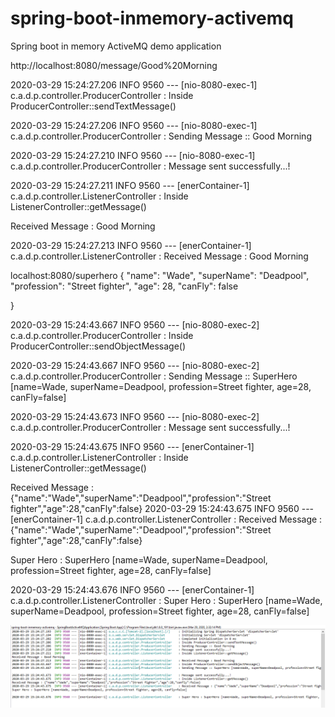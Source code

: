 # spring-boot-inmemory-activemq
Spring boot in memory ActiveMQ demo application


http://localhost:8080/message/Good%20Morning


2020-03-29 15:24:27.206  INFO 9560 --- [nio-8080-exec-1] c.a.d.p.controller.ProducerController    : Inside ProducerController::sendTextMessage() 

2020-03-29 15:24:27.206  INFO 9560 --- [nio-8080-exec-1] c.a.d.p.controller.ProducerController    : Sending Message :: Good Morning 

2020-03-29 15:24:27.210  INFO 9560 --- [nio-8080-exec-1] c.a.d.p.controller.ProducerController    : Message sent successfully...!

2020-03-29 15:24:27.211  INFO 9560 --- [enerContainer-1] c.a.d.p.controller.ListenerController    : Inside ListenerController::getMessage() 

Received Message : Good Morning

2020-03-29 15:24:27.213  INFO 9560 --- [enerContainer-1] c.a.d.p.controller.ListenerController    : Received Message : Good Morning


localhost:8080/superhero
 {
            "name": "Wade",
            "superName": "Deadpool",
            "profession": "Street fighter",
            "age": 28,
            "canFly": false
 	
 }
 
 
2020-03-29 15:24:43.667  INFO 9560 --- [nio-8080-exec-2] c.a.d.p.controller.ProducerController    : Inside ProducerController::sendObjectMessage() 

2020-03-29 15:24:43.667  INFO 9560 --- [nio-8080-exec-2] c.a.d.p.controller.ProducerController    : Sending Message :: SuperHero [name=Wade, superName=Deadpool, profession=Street fighter, age=28, canFly=false] 

2020-03-29 15:24:43.673  INFO 9560 --- [nio-8080-exec-2] c.a.d.p.controller.ProducerController    : Message sent successfully...!

2020-03-29 15:24:43.675  INFO 9560 --- [enerContainer-1] c.a.d.p.controller.ListenerController    : Inside ListenerController::getMessage() 

Received Message : {"name":"Wade","superName":"Deadpool","profession":"Street fighter","age":28,"canFly":false}
2020-03-29 15:24:43.675  INFO 9560 --- [enerContainer-1] c.a.d.p.controller.ListenerController    : Received Message : {"name":"Wade","superName":"Deadpool","profession":"Street fighter","age":28,"canFly":false}

Super Hero : SuperHero [name=Wade, superName=Deadpool, profession=Street fighter, age=28, canFly=false]

2020-03-29 15:24:43.676  INFO 9560 --- [enerContainer-1] c.a.d.p.controller.ListenerController    : Super Hero : SuperHero [name=Wade, superName=Deadpool, profession=Street fighter, age=28, canFly=false]



![Alt text](https://github.com/rahul-ghadge/spring-boot-inmemory-activemq/blob/master/src/main/resources/static/InMemoryActiveMQOutput.PNG?raw=true "In Memory ActiveMQ Output")


